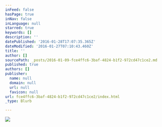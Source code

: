 ```yaml
---
inFeed: false
hasPage: true
inNav: false
inLanguage: null
starred: true
keywords: []
description: ''
datePublished: '2016-01-28T17:07:35.365Z'
dateModified: '2016-01-27T07:10:43.460Z'
title: ''
author: []
sourcePath: _posts/2016-01-09-fce4ffc6-3baf-4824-b1f2-972cd47c1ce2.md
published: true
authors: []
publisher:
  name: null
  domain: null
  url: null
  favicon: null
url: fce4ffc6-3baf-4824-b1f2-972cd47c1ce2/index.html
_type: Blurb

---
```

![](https://the-grid-user-content.s3-us-west-2.amazonaws.com/f326391e-b126-4820-9d96-9fa4ae1eabf4.jpg)

##